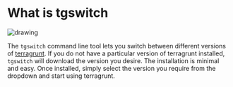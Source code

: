 # What is tgswitch

<img style="text-allign:center" src="https://kepler-images.s3.us-east-2.amazonaws.com/warrensbox/tgswitch/tgswitch-banner.png" alt="drawing"/>

The `tgswitch` command line tool lets you switch between different versions of <a href="https://terragrunt.gruntwork.io/" target="_blank">terragrunt</a>. 
If you do not have a particular version of terragrunt installed, `tgswitch` will download the version you desire.
The installation is minimal and easy. 
Once installed, simply select the version you require from the dropdown and start using terragrunt. 